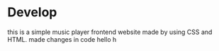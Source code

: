# Develop
this is a simple music player frontend website made by using CSS and HTML.
made changes in code
hello h